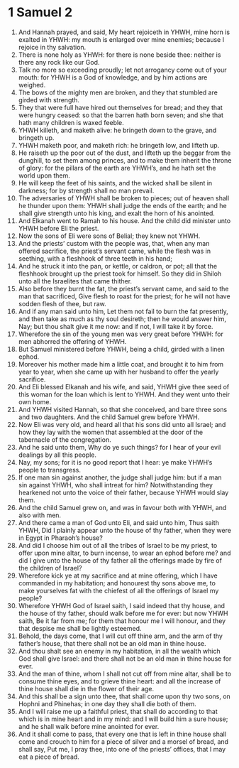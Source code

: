 ﻿# 1 Samuel 2
1. And Hannah prayed, and said, My heart rejoiceth in YHWH, mine horn is exalted in YHWH: my mouth is enlarged over mine enemies; because I rejoice in thy salvation. 
2. There is none holy as YHWH: for there is none beside thee: neither is there any rock like our God. 
3. Talk no more so exceeding proudly; let not arrogancy come out of your mouth: for YHWH is a God of knowledge, and by him actions are weighed. 
4. The bows of the mighty men are broken, and they that stumbled are girded with strength. 
5. They that were full have hired out themselves for bread; and they that were hungry ceased: so that the barren hath born seven; and she that hath many children is waxed feeble. 
6. YHWH killeth, and maketh alive: he bringeth down to the grave, and bringeth up. 
7. YHWH maketh poor, and maketh rich: he bringeth low, and lifteth up. 
8. He raiseth up the poor out of the dust, and lifteth up the beggar from the dunghill, to set them among princes, and to make them inherit the throne of glory: for the pillars of the earth are YHWH’s, and he hath set the world upon them. 
9. He will keep the feet of his saints, and the wicked shall be silent in darkness; for by strength shall no man prevail. 
10. The adversaries of YHWH shall be broken to pieces; out of heaven shall he thunder upon them: YHWH shall judge the ends of the earth; and he shall give strength unto his king, and exalt the horn of his anointed. 
11. And Elkanah went to Ramah to his house. And the child did minister unto YHWH before Eli the priest. 
12.  Now the sons of Eli were sons of Belial; they knew not YHWH. 
13. And the priests’ custom with the people was, that, when any man offered sacrifice, the priest’s servant came, while the flesh was in seething, with a fleshhook of three teeth in his hand; 
14. And he struck it into the pan, or kettle, or caldron, or pot; all that the fleshhook brought up the priest took for himself. So they did in Shiloh unto all the Israelites that came thither. 
15. Also before they burnt the fat, the priest’s servant came, and said to the man that sacrificed, Give flesh to roast for the priest; for he will not have sodden flesh of thee, but raw. 
16. And if any man said unto him, Let them not fail to burn the fat presently, and then take as much as thy soul desireth; then he would answer him, Nay; but thou shalt give it me now: and if not, I will take it by force. 
17. Wherefore the sin of the young men was very great before YHWH: for men abhorred the offering of YHWH. 
18.  But Samuel ministered before YHWH, being a child, girded with a linen ephod. 
19. Moreover his mother made him a little coat, and brought it to him from year to year, when she came up with her husband to offer the yearly sacrifice. 
20.  And Eli blessed Elkanah and his wife, and said, YHWH give thee seed of this woman for the loan which is lent to YHWH. And they went unto their own home. 
21. And YHWH visited Hannah, so that she conceived, and bare three sons and two daughters. And the child Samuel grew before YHWH. 
22.  Now Eli was very old, and heard all that his sons did unto all Israel; and how they lay with the women that assembled at the door of the tabernacle of the congregation. 
23. And he said unto them, Why do ye such things? for I hear of your evil dealings by all this people. 
24. Nay, my sons; for it is no good report that I hear: ye make YHWH’s people to transgress. 
25. If one man sin against another, the judge shall judge him: but if a man sin against YHWH, who shall intreat for him? Notwithstanding they hearkened not unto the voice of their father, because YHWH would slay them. 
26. And the child Samuel grew on, and was in favour both with YHWH, and also with men. 
27.  And there came a man of God unto Eli, and said unto him, Thus saith YHWH, Did I plainly appear unto the house of thy father, when they were in Egypt in Pharaoh’s house? 
28. And did I choose him out of all the tribes of Israel to be my priest, to offer upon mine altar, to burn incense, to wear an ephod before me? and did I give unto the house of thy father all the offerings made by fire of the children of Israel? 
29. Wherefore kick ye at my sacrifice and at mine offering, which I have commanded in my habitation; and honourest thy sons above me, to make yourselves fat with the chiefest of all the offerings of Israel my people? 
30. Wherefore YHWH God of Israel saith, I said indeed that thy house, and the house of thy father, should walk before me for ever: but now YHWH saith, Be it far from me; for them that honour me I will honour, and they that despise me shall be lightly esteemed. 
31. Behold, the days come, that I will cut off thine arm, and the arm of thy father’s house, that there shall not be an old man in thine house. 
32. And thou shalt see an enemy in my habitation, in all the wealth which God shall give Israel: and there shall not be an old man in thine house for ever. 
33. And the man of thine, whom I shall not cut off from mine altar, shall be to consume thine eyes, and to grieve thine heart: and all the increase of thine house shall die in the flower of their age. 
34. And this shall be a sign unto thee, that shall come upon thy two sons, on Hophni and Phinehas; in one day they shall die both of them. 
35. And I will raise me up a faithful priest, that shall do according to that which is in mine heart and in my mind: and I will build him a sure house; and he shall walk before mine anointed for ever. 
36. And it shall come to pass, that every one that is left in thine house shall come and crouch to him for a piece of silver and a morsel of bread, and shall say, Put me, I pray thee, into one of the priests’ offices, that I may eat a piece of bread. 
